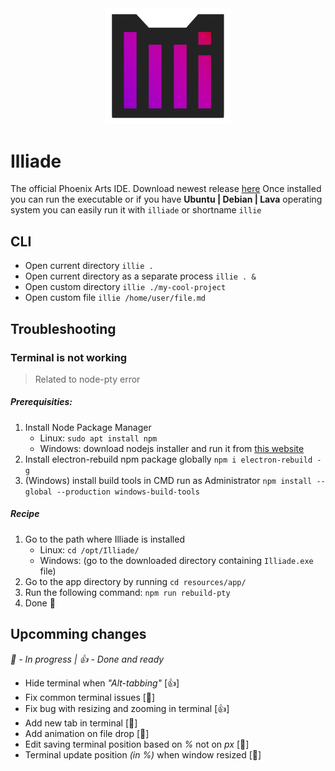 <div align="center">
    <img src="https://raw.githubusercontent.com/Ph0enixKM/Illiade/master/logo/logo.png" width="200">
</div>

# Illiade
The official Phoenix Arts IDE.
Download newest release [here](https://github.com/Ph0enixKM/Illiade/releases/latest)
Once installed you can run the executable
or if you have **Ubuntu | Debian | Lava** operating system
you can easily run it with `illiade` or shortname `illie`

## CLI
- Open current directory `illie .`
- Open current directory as a separate process `illie . &`
- Open custom directory `illie ./my-cool-project`
- Open custom file `illie /home/user/file.md`

## Troubleshooting
### Terminal is not working
> Related to node-pty error

##### Prerequisities:
1. Install Node Package Manager
    - Linux: `sudo apt install npm`
    - Windows: download nodejs installer and run it from [this website](https://nodejs.org/)
2. Install electron-rebuild npm package globally `npm i electron-rebuild -g`
3. (Windows) install build tools in CMD run as Administrator `npm install --global --production windows-build-tools`

##### Recipe
1. Go to the path where Illiade is installed
    - Linux: `cd /opt/Illiade/`
    - Windows: (go to the downloaded directory containing `Illiade.exe` file)
2. Go to the app directory by running `cd resources/app/`
3. Run the following command: `npm run rebuild-pty`
4. Done 🎉

## Upcomming changes
_🤞 - In progress | 👍 - Done and ready_
- Hide terminal when *"Alt-tabbing"* \[👍]
- Fix common terminal issues \[🤞]
- Fix bug with resizing and zooming in terminal \[👍]
- Add new tab in terminal \[🤞]
- Add animation on file drop \[🤞]
- Edit saving terminal position based on *%* not on *px* \[🤞]
- Terminal update position *(in %)* when window resized \[🤞]
